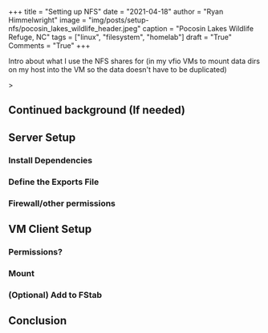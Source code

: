 +++
title   = "Setting up NFS"
date    = "2021-04-18"
author  = "Ryan Himmelwright"
image   = "img/posts/setup-nfs/pocosin_lakes_wildlife_header.jpeg"
caption = "Pocosin Lakes Wildlife Refuge, NC"
tags    = ["linux", "filesystem", "homelab"]
draft   = "True"
Comments = "True"
+++

Intro about what I use the NFS shares for (in my vfio VMs to mount data dirs
on my host into the VM so the data doesn't have to be duplicated)

<!--more-->>

## Continued background (If needed)


## Server Setup

### Install Dependencies


### Define the Exports File


### Firewall/other permissions


## VM Client Setup

### Permissions?


### Mount


### (Optional) Add to FStab

## Conclusion